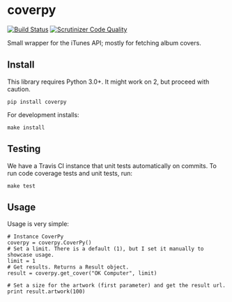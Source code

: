 # coverpy
[![Build Status](https://travis-ci.org/fallenshell/coverpy.svg?branch=master)](https://travis-ci.org/fallenshell/coverpy) [![Scrutinizer Code Quality](https://scrutinizer-ci.com/g/fallenshell/coverpy/badges/quality-score.png?b=master)](https://scrutinizer-ci.com/g/fallenshell/coverpy/?branch=master)

Small wrapper for the iTunes API; mostly for fetching album covers. 

## Install
This library requires Python 3.0+. It might work on 2, but proceed with caution.

`pip install coverpy`

For development installs:

`make install`

## Testing
We have a Travis CI instance that unit tests automatically on commits. To run code coverage tests and unit tests, run:

`make test`

## Usage
Usage is very simple:
  
    # Instance CoverPy
    coverpy = coverpy.CoverPy()
    # Set a limit. There is a default (1), but I set it manually to showcase usage.
    limit = 1
    # Get results. Returns a Result object.
    result = coverpy.get_cover("OK Computer", limit)
    
    # Set a size for the artwork (first parameter) and get the result url.
    print result.artwork(100)
